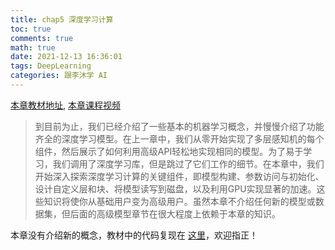 ```yaml
---
title: chap5 深度学习计算
toc: true
comments: true
math: true
date: 2021-12-13 16:36:01
tags: DeepLearning
categories: 跟李沐学 AI
---
```

[本章教材地址](https://zh.d2l.ai/chapter_deep-learning-computation/index.html), [本章课程视频](https://www.bilibili.com/video/BV1AK4y1P7vs?spm_id_from=333.999.0.0)

> 到目前为止，我们已经介绍了一些基本的机器学习概念，并慢慢介绍了功能齐全的深度学习模型。在上一章中，我们从零开始实现了多层感知机的每个组件，然后展示了如何利用高级API轻松地实现相同的模型。为了易于学习，我们调用了深度学习库，但是跳过了它们工作的细节。在本章中，我们开始深入探索深度学习计算的关键组件，即模型构建、参数访问与初始化、设计自定义层和块、将模型读写到磁盘，以及利用GPU实现显著的加速。这些知识将使你从基础用户变为高级用户。虽然本章不介绍任何新的模型或数据集，但后面的高级模型章节在很大程度上依赖于本章的知识。

本章没有介绍新的概念，教材中的代码复现在 [这里](https://github.com/karin0018/d2l_MuLi)，欢迎指正！
